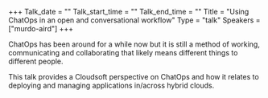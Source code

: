 +++
Talk_date = ""
Talk_start_time = ""
Talk_end_time = ""
Title = "Using ChatOps in an open and conversational workflow"
Type = "talk"
Speakers = ["murdo-aird"]
+++

ChatOps has been around for a while now but it is still a method of working, communicating and collaborating that likely means different things to different people.

This talk provides a Cloudsoft perspective on ChatOps and how it relates to deploying and managing applications in/across hybrid clouds.
